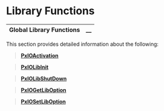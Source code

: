 # Library Functions

**Global Library Functions** |  **__**  
---|---  
  
This section provides detailed information about the following:

> **[PxIOActivation](PxIOActivation.md)**

> **[PxIOLibInit](PxIOLibInit.md)**

> **[PxIOLibShutDown](PxIOLibShutDown.md)**

> **[PxIOGetLibOption](PxIOGetLibOption.md)**

> **[PxIOSetLibOption](PxIOSetLibOption.md)**
